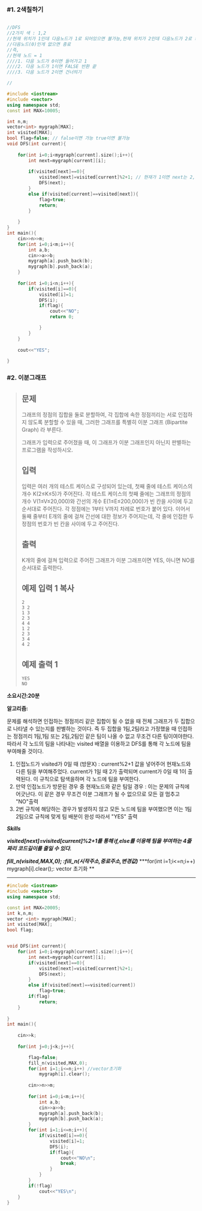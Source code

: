 



### #1. 2색칠하기

``` c++

//DFS
//2가지 색 : 1,2
//현재 위치가 1인데 다음노드가 1로 되어있으면 불가능,현재 위치가 2인데 다음노드가 2로 되어있으면 불가능
//다음노드(0)인게 없으면 종료
//즉,
//현재 노드 = 1
////1. 다음 노드가 0이면 들어가고 1
////2. 다음 노드가 1이면 FALSE 반환 끝
////3. 다음 노드가 2이면 건너띄기

//

#include <iostream>
#include <vector>
using namespace std;
const int MAX=10005;

int n,m;
vector<int> mygraph[MAX];
int visited[MAX];
bool flag=false; // false이면 가능 true이면 불가능
void DFS(int current){
    
    for(int i=0;i<mygraph[current].size();i++){
        int next=mygraph[current][i];
        
        if(visited[next]==0){
            visited[next]=visited[current]%2+1; // 현재가 1이면 next는 2, 현재가 2이면 next=1
            DFS(next);
        }
        else if(visited[current]==visited[next]){
            flag=true;
            return;
        }
            
    }
}
int main(){
    cin>>n>>m;
    for(int i=0;i<m;i++){
        int a,b;
        cin>>a>>b;
        mygraph[a].push_back(b);
        mygraph[b].push_back(a);
    }
    
    for(int i=0;i<n;i++){
        if(visited[i]==0){
            visited[i]=1;
            DFS(i);
            if(flag){
                cout<<"NO";
                return 0;

            }
        }
    }
    
    cout<<"YES";
   
}

```



### #2. 이분그래프



> [백준:1707번]: https://www.acmicpc.net/problem/1707
>
> ## 문제
>
> 그래프의 정점의 집합을 둘로 분할하여, 각 집합에 속한 정점끼리는 서로 인접하지 않도록 분할할 수 있을 때, 그러한 그래프를 특별히 이분 그래프 (Bipartite Graph) 라 부른다.
>
> 그래프가 입력으로 주어졌을 때, 이 그래프가 이분 그래프인지 아닌지 판별하는 프로그램을 작성하시오.
>
> ## 입력
>
> 입력은 여러 개의 테스트 케이스로 구성되어 있는데, 첫째 줄에 테스트 케이스의 개수 K(2≤K≤5)가 주어진다. 각 테스트 케이스의 첫째 줄에는 그래프의 정점의 개수 V(1≤V≤20,000)와 간선의 개수 E(1≤E≤200,000)가 빈 칸을 사이에 두고 순서대로 주어진다. 각 정점에는 1부터 V까지 차례로 번호가 붙어 있다. 이어서 둘째 줄부터 E개의 줄에 걸쳐 간선에 대한 정보가 주어지는데, 각 줄에 인접한 두 정점의 번호가 빈 칸을 사이에 두고 주어진다.
>
> ## 출력
>
> K개의 줄에 걸쳐 입력으로 주어진 그래프가 이분 그래프이면 YES, 아니면 NO를 순서대로 출력한다.
>
> ## 예제 입력 1 복사
>
> ```
> 2
> 3 2
> 1 3
> 2 3
> 4 4
> 1 2
> 2 3
> 3 4
> 4 2
> ```
>
> ## 예제 출력 1
>
> ```
> YES
> NO
> ```

**소요시간:20분**

**알고리즘:**

문제를 해석하면 인접하는 정점끼리 같은 집합이 될 수 없을 때 전체 그래프가 두 집합으로 나타낼 수 있는지를 판별하는 것이다. 즉 두 집합을 1팀,2팀라고 가정했을 때 인접하는 정점끼리 1팀,1팀 또는 2팀,2팀인 같은 팀이 나올 수 없고 무조건 다른 팀이여야한다. 따라서 각 노드의 팀을 나타내는 visited 배열을 이용하고 DFS를 통해 각 노드에 팀을 부여해줄 것이다.

1. 인접노드가 visited가 0일 때 (방문X) : current%2+1 값을 넣어주어 현재노드와 다른 팀을 부여해주었다. current가 1일 때 2가 출력되며 current가 0일 때 1이 출력된다.  이 규칙으로 탐색을하며 각 노드에 팀을 부여한다.
2. 만약 인접노드가 방문된 경우 중 현재노드와 같은 팀일 경우 : 이는 문제의 규칙에 어긋난다. 이 같은 경우 무조건 이분 그래프가 될 수 없으므로 모든 걸 멈추고 "NO"출력
3. 2번 규칙에 해당하는 경우가 발생하지 않고 모든 노드에 팀을 부여했으면 이는 1팀 2팀으로 규칙에 맞게 팀 배분이 완성 따라서 "YES" 출력

***Skills***

***visited[next]=visited[current]%2+1를 통해 if,else를 이용해 팀을 부여하는 4줄짜리 코드길이를 줄일 수 있다.*** 

***fill_n(visited,MAX,0); :fill_n(시작주소,중료주소,변경값)***
***for(int i=1;i<=n;i++) mygraph[i].clear();: vector 초기화 **

***

```` c++
#include <iostream>
#include <vector>
using namespace std;

const int MAX=20005;
int k,n,m;
vector <int> mygraph[MAX];
int visited[MAX];
bool flag;


void DFS(int current){
    for(int i=0;i<mygraph[current].size();i++){
        int next=mygraph[current][i];
        if(visited[next]==0){
            visited[next]=visited[current]%2+1;
            DFS(next);
        }
        else if(visited[next]==visited[current])
            flag=true;
        if(flag)
            return;
    }
    
}
int main(){
    
    cin>>k;
    
    for(int j=0;j<k;j++){

        flag=false;
        fill_n(visited,MAX,0);
        for(int i=1;i<=n;i++) //vector초기화
            mygraph[i].clear();
        
        cin>>n>>m;
        
        for(int i=0;i<m;i++){
            int a,b;
            cin>>a>>b;
            mygraph[a].push_back(b);
            mygraph[b].push_back(a);
        }
        for(int i=1;i<=n;i++){
            if(visited[i]==0){
                visited[i]=1;
                DFS(i);
                if(flag){
                    cout<<"NO\n";
                    break;
                }
            }
        }
        if(!flag)
            cout<<"YES\n";
    }
}
````



